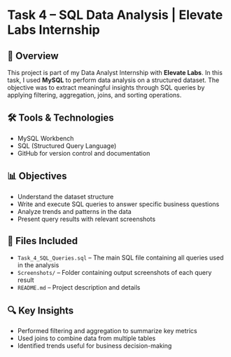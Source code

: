 # Task 4 – SQL Data Analysis | Elevate Labs Internship

## 📌 Overview
This project is part of my Data Analyst Internship with **Elevate Labs**. In this task, I used **MySQL** to perform data analysis on a structured dataset. The objective was to extract meaningful insights through SQL queries by applying filtering, aggregation, joins, and sorting operations.

## 🛠️ Tools & Technologies
- MySQL Workbench
- SQL (Structured Query Language)
- GitHub for version control and documentation

## 📊 Objectives
- Understand the dataset structure
- Write and execute SQL queries to answer specific business questions
- Analyze trends and patterns in the data
- Present query results with relevant screenshots

## 📂 Files Included
- `Task_4_SQL_Queries.sql` – The main SQL file containing all queries used in the analysis  
- `Screenshots/` – Folder containing output screenshots of each query result  
- `README.md` – Project description and details

## 🔍 Key Insights
- Performed filtering and aggregation to summarize key metrics
- Used joins to combine data from multiple tables
- Identified trends useful for business decision-making
